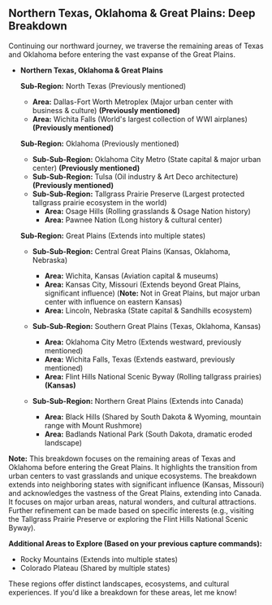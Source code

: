 ## Northern Texas, Oklahoma & Great Plains: Deep Breakdown

Continuing our northward journey, we traverse the remaining areas of Texas and Oklahoma before entering the vast expanse of the Great Plains.

- **Northern Texas, Oklahoma & Great Plains**

  **Sub-Region:** North Texas (Previously mentioned)

  - **Area:** Dallas-Fort Worth Metroplex (Major urban center with business & culture) **(Previously mentioned)**
  - **Area:** Wichita Falls (World's largest collection of WWI airplanes) **(Previously mentioned)**

  **Sub-Region:** Oklahoma (Previously mentioned)

  - **Sub-Sub-Region:** Oklahoma City Metro (State capital & major urban center) **(Previously mentioned)**
  - **Sub-Sub-Region:** Tulsa (Oil industry & Art Deco architecture) **(Previously mentioned)**
  - **Sub-Sub-Region:** Tallgrass Prairie Preserve (Largest protected tallgrass prairie ecosystem in the world)
    - **Area:** Osage Hills (Rolling grasslands & Osage Nation history)
    - **Area:** Pawnee Nation (Long history & cultural center)

  **Sub-Region:** Great Plains (Extends into multiple states)

  - **Sub-Sub-Region:** Central Great Plains (Kansas, Oklahoma, Nebraska)

    - **Area:** Wichita, Kansas (Aviation capital & museums)
    - **Area:** Kansas City, Missouri (Extends beyond Great Plains, significant influence) (**Note:** Not in Great Plains, but major urban center with influence on eastern Kansas)
    - **Area:** Lincoln, Nebraska (State capital & Sandhills ecosystem)

  - **Sub-Sub-Region:** Southern Great Plains (Texas, Oklahoma, Kansas)

    - **Area:** Oklahoma City Metro (Extends westward, previously mentioned)
    - **Area:** Wichita Falls, Texas (Extends eastward, previously mentioned)
    - **Area:** Flint Hills National Scenic Byway (Rolling tallgrass prairies) **(Kansas)**

  - **Sub-Sub-Region:** Northern Great Plains (Extends into Canada)

    - **Area:** Black Hills (Shared by South Dakota & Wyoming, mountain range with Mount Rushmore)
    - **Area:** Badlands National Park (South Dakota, dramatic eroded landscape)

**Note:** This breakdown focuses on the remaining areas of Texas and Oklahoma before entering the Great Plains. It highlights the transition from urban centers to vast grasslands and unique ecosystems. The breakdown extends into neighboring states with significant influence (Kansas, Missouri) and acknowledges the vastness of the Great Plains, extending into Canada. It focuses on major urban areas, natural wonders, and cultural attractions. Further refinement can be made based on specific interests (e.g., visiting the Tallgrass Prairie Preserve or exploring the Flint Hills National Scenic Byway).

**Additional Areas to Explore (Based on your previous capture commands):**

- Rocky Mountains (Extends into multiple states)
- Colorado Plateau (Shared by multiple states)

These regions offer distinct landscapes, ecosystems, and cultural experiences. If you'd like a breakdown for these areas, let me know!
